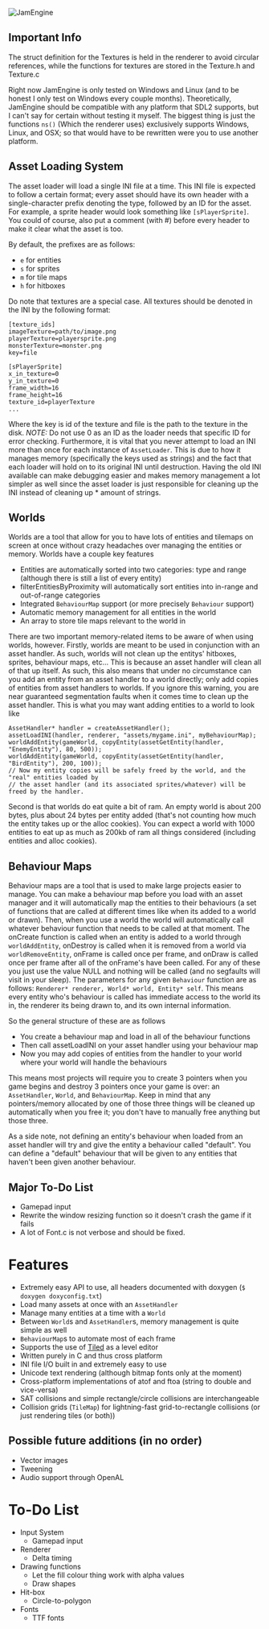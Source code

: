 ![JamEngine](https://i.imgur.com/eF0nArB.png)

Important Info
--------------
The struct definition for the Textures is held in the renderer
to avoid circular references, while the functions for textures
are stored in the Texture.h and Texture.c

Right now JamEngine is only tested on Windows and Linux (and to be
honest I only test on Windows every couple months). Theoretically, JamEngine
should be compatible with any platform that SDL2 supports, but I can't
say for certain without testing it myself. The biggest thing is just
the functions `ns()` (Which the renderer uses) exclusively supports Windows,
Linux, and OSX; so that would have to be rewritten were you to use another
platform.

Asset Loading System
--------------------
The asset loader will load a single INI file at a time. This INI file is
expected to follow a certain format; every asset should have its own header
with a single-character prefix denoting the type, followed by an ID for the
asset. For example, a sprite header would look something like `[sPlayerSprite]`. You
could of course, also put a comment (with #) before every header to make it
clear what the asset is too.

By default, the prefixes are as follows:

 + `e` for entities
 + `s` for sprites
 + `m` for tile maps
 + `h` for hitboxes

Do note that textures are a special case. All textures should be denoted in
the INI by the following format:

    [texture_ids]
    imageTexture=path/to/image.png
    playerTexture=playersprite.png
    monsterTexture=monster.png
    key=file
    
    [sPlayerSprite]
    x_in_texture=0
    y_in_texture=0
    frame_width=16
    frame_height=16
    texture_id=playerTexture
    ...

Where the key is id of the texture and file is the path to the texture in the
disk. *NOTE:* Do not use 0 as an ID as the loader needs that specific ID for
error checking. Furthermore, it is vital that you never attempt to load an INI
more than once for each instance of `AssetLoader`. This is due to how it
manages memory (specifically the keys used as strings) and the fact that each
loader will hold on to its original INI until destruction. Having the old INI
available can make debugging easier and makes memory management a lot simpler
as well since the asset loader is just responsible for cleaning up the INI instead
of cleaning up * amount of strings. 

Worlds
------
Worlds are a tool that allow for you to have lots of entities and tilemaps on
screen at once without crazy headaches over managing the entities or memory.
Worlds have a couple key features

 + Entities are automatically sorted into two categories: type and range (although there is still a list of every entity)
 + filterEntitiesByProximity will automatically sort entities into in-range and out-of-range categories
 + Integrated `BehaviourMap` support (or more precisely `Behaviour` support)
 + Automatic memory management for all entities in the world
 + An array to store tile maps relevant to the world in

There are two important memory-related items to be aware of when using worlds, however.
Firstly, worlds are meant to be used in conjunction with an asset handler. As
such, worlds will not clean up the entitys' hitboxes, sprites, behaviour maps, etc...
This is because an asset handler will clean all of that up itself. As such, this
also means that under no circumstance can you add an entity from an asset handler
to a world directly; only add copies of entities from asset handlers to worlds. 
If you ignore this warning, you are near guaranteed segmentation faults when it comes
time to clean up the asset handler. This is what you may want adding entities to
a world to look like

    AssetHandler* handler = createAssetHandler();
    assetLoadINI(handler, renderer, "assets/mygame.ini", myBehaviourMap);
    worldAddEntity(gameWorld, copyEntity(assetGetEntity(handler, "EnemyEntity"), 80, 500));
    worldAddEntity(gameWorld, copyEntity(assetGetEntity(handler, "BirdEntity"), 200, 100));
    // Now my entity copies will be safely freed by the world, and the "real" entities loaded by
    // the asset handler (and its associated sprites/whatever) will be freed by the handler.

Second is that worlds do eat quite a bit of ram. An empty world is about 200 bytes, plus about
24 bytes per entity added (that's not counting how much the entity takes up or the alloc
cookies). You can expect a world with 1000 entities to eat up as much as 200kb of ram all
things considered (including entities and alloc cookies).

Behaviour Maps
--------------
Behaviour maps are a tool that is used to make large projects easier to manage.
You can make a behaviour map before you load with an asset manager and it will
automatically map the entities to their behaviours (a set of functions that are
called at different times like when its added to a world or drawn). Then, when
you use a world the world will automatically call whatever behaviour function
that needs to be called at that moment. The onCreate function is called when an
entity is added to a world through `worldAddEntity`, onDestroy is called when it
is removed from a world via `worldRemoveEntity`, onFrame is called once per frame,
and onDraw is called once per frame after all of the onFrame's have been called.
For any of these you just use the value NULL and nothing will be called (and no
segfaults will visit in your sleep). The parameters for any given `Behaviour`
function are as follows: `Renderer* renderer, World* world, Entity* self`. This
means every entity who's behaviour is called has immediate access to the world
its in, the renderer its being drawn to, and its own internal information.

So the general structure of these are as follows

 + You create a behaviour map and load in all of the behaviour functions
 + Then call assetLoadINI on your asset handler using your behaviour map
 + Now you may add copies of entities from the handler to your world where your world will handle the behaviours
 
This means most projects will require you to create 3 pointers when you game begins
and destroy 3 pointers once your game is over: an `AssetHandler`, `World`, and
`BehaviourMap`. Keep in mind that any pointers/memory allocated by one of those three
things will be cleaned up automatically when you free it; you don't have to manually
free anything but those three. 

As a side note, not defining an entity's behaviour when loaded from an asset handler will
try and give the entity a behaviour called "default". You can define a "default" behaviour
that will be given to any entities that haven't been given another behaviour. 

Major To-Do List
----------------
 - Gamepad input
 - Rewrite the window resizing function so it doesn't crash the game if it fails 
 - A lot of Font.c is not verbose and should be fixed.

Features
========
 - Extremely easy API to use, all headers documented with doxygen (`$ doxygen doxyconfig.txt`)
 - Load many assets at once with an `AssetHandler`
 - Manage many entities at a time with a `World`
 - Between `World`s and `AssetHandler`s, memory management is quite simple as well
 - `BehaviourMap`s to automate most of each frame
 - Supports the use of [Tiled](https://www.mapeditor.org/) as a level editor
 - Written purely in C and thus cross platform
 - INI file I/O built in and extremely easy to use
 - Unicode text rendering (although bitmap fonts only at the moment)
 - Cross-platform implementations of atof and ftoa (string to double and vice-versa)
 - SAT collisions and simple rectangle/circle collisions are interchangeable
 - Collision grids (`TileMap`) for lightning-fast grid-to-rectangle collisions (or just rendering tiles (or both))

Possible future additions (in no order)
---------------------------------------
 - Vector images
 - Tweening
 - Audio support through OpenAL

To-Do List
==========

 - Input System
    + Gamepad input
 - Renderer
    + Delta timing
 - Drawing functions
    + Let the fill colour thing work with alpha values
    + Draw shapes
 - Hit-box
    + Circle-to-polygon
 - Fonts
    + TTF fonts